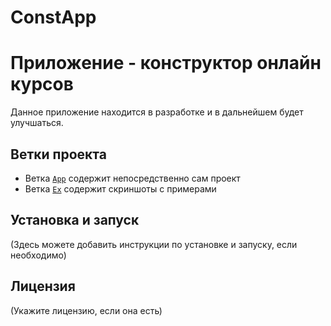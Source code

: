 # ConstApp
# Приложение - конструктор онлайн курсов

Данное приложение находится в разработке и в дальнейшем будет улучшаться.

## Ветки проекта

- Ветка [`App`](https://github.com/KakoiToPANK/ConstApp/tree/App) содержит непосредственно сам проект
- Ветка [`Ex`](https://github.com/KakoiToPANK/ConstApp/tree/Ex) содержит скриншоты с примерами

## Установка и запуск

(Здесь можете добавить инструкции по установке и запуску, если необходимо)

## Лицензия

(Укажите лицензию, если она есть)
